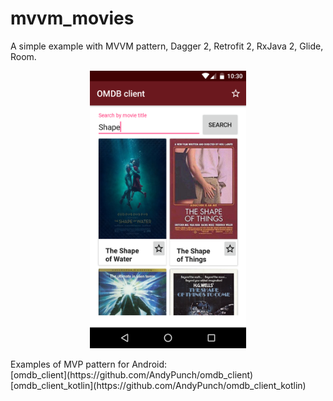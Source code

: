 # mvvm_movies
A simple example with MVVM pattern, Dagger 2, Retrofit 2, RxJava 2, Glide, Room.
<p align="center">
  <img src="https://raw.githubusercontent.com/AndyPunch/mvvm_movies/master/app/screenshots/1.png" width="250">
</p>

<p>
  Examples of MVP pattern for Android:<br>
  [omdb_client](https://github.com/AndyPunch/omdb_client)<br>
  [omdb_client_kotlin](https://github.com/AndyPunch/omdb_client_kotlin)  
</p> 

